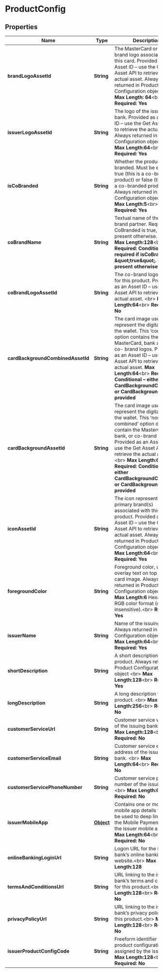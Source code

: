 

# ProductConfig

## Properties

Name | Type | Description | Notes
------------ | ------------- | ------------- | -------------
**brandLogoAssetId** | **String** | The MasterCard or Maestro brand logo associated with this card. Provided as an Asset ID – use the Get Asset API to retrieve the actual asset. Always returned in Product Configuration object &lt;br&gt;    __Max Length: 64__&lt;br&gt; __Required: Yes__  |  [optional]
**issuerLogoAssetId** | **String** | The logo of the issuing bank. Provided as an Asset ID – use the Get Asset API to retrieve the actual asset. Always returned in Product Configuration object &lt;br&gt;     __Max Length:64__&lt;br&gt; __Required: Yes__  |  [optional]
**isCoBranded** | **String** | Whether the product is co-branded. Must be either true (this is a co-branded product) or false (this is not a co-branded product). Always returned in Product Configuration object &lt;br&gt;    __Max Length:5__&lt;br&gt; __Required: Yes__  |  [optional]
**coBrandName** | **String** | Textual name of the co-brand partner. Required if CoBranded is true, not present otherwise.  &lt;br&gt;   __Max Length:128__&lt;br&gt; __Required: Conditional – required if isCoBranded &#x3D; \&quot;true\&quot;. Not present otherwise__  |  [optional]
**coBrandLogoAssetId** | **String** | The co-brand logo (if any) for this product. Provided as an Asset ID – use the Get Asset API to retrieve the actual asset. &lt;br&gt;   __Max Length:64__&lt;br&gt; __Required: No__  |  [optional]
**cardBackgroundCombinedAssetId** | **String** | The card image used to represent the digital card in the wallet. This ‘combined’ option contains the MasterCard, bank and any co- brand logos.  Provided as an Asset ID – use the Get Asset API to retrieve the actual asset.     __Max Length:64__&lt;br&gt; __Required: Conditional – either CardBackgroundCombined or CardBackground will be provided__  |  [optional]
**cardBackgroundAssetId** | **String** | The card image used to represent the digital card in the wallet. This ‘non-combined’ option does not contain the MasterCard, bank, or co-brand logos. Provided as an Asset ID – use the Get Asset API to retrieve the actual asset. &lt;br&gt;     __Max Length:64__&lt;br&gt; __Required: Conditional – either CardBackgroundCombined or CardBackground will be provided__  |  [optional]
**iconAssetId** | **String** | The icon representing the primary brand(s) associated with this product. Provided as an Asset ID – use the Get Asset API to retrieve the actual asset. Always returned in Product Configuration object&lt;br&gt;    __Max Length:64__&lt;br&gt; __Required: Yes__  |  [optional]
**foregroundColor** | **String** | Foreground color, used to overlay text on top of the card image. Always returned in Product Configuration object&lt;br&gt;    __Max Length:6__ Hexadecimal RGB color format (case-insensitive).&lt;br&gt; __Required: Yes__  |  [optional]
**issuerName** | **String** | Name of the issuing bank. Always returned in Product Configuration object &lt;br&gt;    __Max Length:64__&lt;br&gt; __Required: Yes__  |  [optional]
**shortDescription** | **String** | A short description for this product. Always returned in Product Configuration object  &lt;br&gt;   __Max Length:128__&lt;br&gt; __Required: Yes__  |  [optional]
**longDescription** | **String** | A long description for this product.  &lt;br&gt;   __Max Length:256__&lt;br&gt; __Required: No__  |  [optional]
**customerServiceUrl** | **String** | Customer service website of the issuing bank. &lt;br&gt;    __Max Length:128__&lt;br&gt; __Required: No__  |  [optional]
**customerServiceEmail** | **String** | Customer service email address of the issuing bank. &lt;br&gt;    __Max Length:64__&lt;br&gt; __Required: No__  |  [optional]
**customerServicePhoneNumber** | **String** | Customer service phone number of the issuing bank. &lt;br&gt;    __Max Length:64__&lt;br&gt; __Required: No__  |  [optional]
**issuerMobileApp** | [**Object**](.md) | Contains one or more mobile app details that may be used to deep link from the Mobile Payment App to the issuer mobile app. &lt;br&gt;    __Max Length:64__&lt;br&gt; __Required: No__  |  [optional]
**onlineBankingLoginUrl** | **String** | Logon URL for the issuing bank’s online banking website.&lt;br&gt;     __Max Length:128__  |  [optional]
**termsAndConditionsUrl** | **String** | URL linking to the issuing bank’s terms and conditions for this product.&lt;br&gt;     __Max Length:128__&lt;br&gt; __Required: No__  |  [optional]
**privacyPolicyUrl** | **String** | URL linking to the issuing bank’s privacy policy for this product.&lt;br&gt;     __Max Length:128__&lt;br&gt; __Required: No__  |  [optional]
**issuerProductConfigCode** | **String** | Freeform identifier for this product configuration as assigned by the issuer.&lt;br&gt;     __Max Length:128__&lt;br&gt; __Required: No__  |  [optional]



